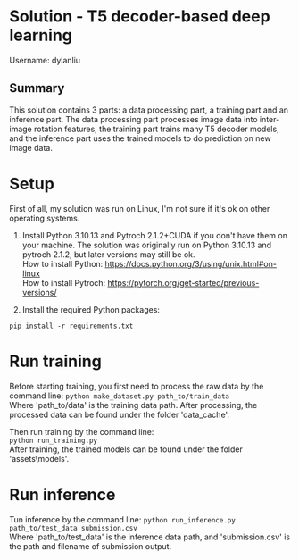 # Solution -  T5 decoder-based deep learning

Username: dylanliu

## Summary

This solution contains 3 parts: a data processing part, a training part and an inference part. The data processing part processes image data into inter-image rotation features, the training part trains many T5 decoder models, and the inference part uses the trained models to do prediction on new image data.

# Setup

First of all, my solution was run on Linux, I'm not sure if it's ok on other operating systems.

1. Install Python 3.10.13 and Pytroch 2.1.2+CUDA if you don't have them on your machine. The solution was originally run on Python 3.10.13 and pytroch 2.1.2, but later versions may still be ok.  
How to install Python: https://docs.python.org/3/using/unix.html#on-linux  
How to install Pytroch: https://pytorch.org/get-started/previous-versions/  

2. Install the required Python packages:
```
pip install -r requirements.txt
```

# Run training

Before starting training, you first need to process the raw data by the command line: 
`python make_dataset.py path_to/train_data`  
Where 'path_to/data' is the training data path. After processing, the processed data can be found under the folder 'data_cache'.  
  
  
Then run training by the command line:   
`python run_training.py`  
After training, the trained models can be found under the folder 'assets\models'.  


# Run inference

Tun inference by the command line: 
`python run_inference.py path_to/test_data submission.csv`  
Where 'path_to/test_data' is the inference data path, and 'submission.csv' is the path and filename of submission output.  

